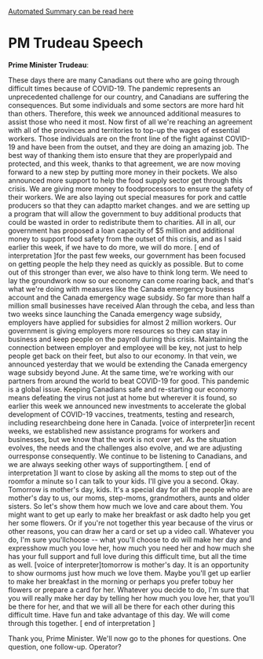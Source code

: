 [Automated Summary can be read here](./trudeau_summary.md)

# PM Trudeau Speech



**Prime Minister Trudeau**:

These days there are many Canadians out there who are going through difficult times because of COVID-19. The pandemic represents an unprecedented challenge for our country, and Canadians are suffering the consequences.
But some individuals and some sectors are more hard hit than others.
Therefore, this week we announced additional measures to assist those who need it most.
Now first of all we're reaching an agreement with all of the provinces and territories to top-up the wages of essential workers.
Those individuals are on the front line of the fight against COVID-19 and have been from the outset, and they are doing an amazing job.
The best way of thanking them isto ensure that they are properlypaid and protected, and this week, thanks to that agreement, we are now moving forward to a new step by putting more money in their pockets.
We also announced more support to help the food supply sector get through this crisis.
We are giving more money to foodprocessors to ensure the safety of their workers.
We are also laying out special measures for pork and cattle producers so that they can adaptto market changes.
and we are setting up a program that will allow the government to buy additional products that could be wasted in order to redistribute them to charities.
All in all, our government has proposed a loan capacity of $5 million and additional money to support food safety from the outset of this crisis, and as I said earlier this week, if we have to do more, we will do more.
[ end of interpretation ]for the past few weeks, our government has been focused on getting people the help they need as quickly as possible.
But to come out of this stronger than ever, we also have to think long term.
We need to lay the groundwork now so our economy can come roaring back, and that's what we're doing with measures like the Canada emergency business account and the Canada emergency wage subsidy.
So far more than half a million small businesses have received Alan through the ceba, and less than two weeks since launching the Canada emergency wage subsidy, employers have applied for subsidies for almost 2 million workers.
Our government is giving employers more resources so they can stay in business and keep people on the payroll during this crisis.
Maintaining the connection between employer and employee will be key, not just to help people get back on their feet, but also to our economy.
In that vein, we announced yesterday that we would be extending the Canada emergency wage subsidy beyond June.
At the same time, we're working with our partners from around the world to beat COVID-19 for good.
This pandemic is a global issue.
Keeping Canadians safe and re-starting our economy means defeating the virus not just at home but wherever it is found, so earlier this week we announced new investments to accelerate the global development of COVID-19 vaccines, treatments, testing and research, including researchbeing done here in Canada.
[voice of interpreter]in recent weeks, we established new assistance programs for workers and businesses, but we know that the work is not over yet.
As the situation evolves, the needs and the challenges also evolve, and we are adjusting ourresponse consequently.
We continue to be listening to Canadians, and we are always seeking other ways of supportingthem.
[ end of interpretation ]I want to close by asking all the moms to step out of the roomfor a minute so I can talk to your kids.
I'll give you a second.
Okay.
Tomorrow is mother's day, kids.
It's a special day for all the people who are mother's day to us, our moms, step-moms, grandmothers, aunts and older sisters.
So let's show them how much we love and care about them.
You might want to get up early to make her breakfast or ask dadto help you get her some flowers.
Or if you're not together this year because of the virus or other reasons, you can draw her a card or set up a video call.
Whatever you do, I'm sure you'llchoose -- what you'll choose to do will make her day and expresshow much you love her, how much you need her and how much she has your full support and full love during this difficult time, but all the time as well.
[voice of interpreter]tomorrow is mother's day.
It is an opportunity to show ourmoms just how much we love them.
Maybe you'll get up earlier to make her breakfast in the morning or perhaps you prefer tobuy her flowers or prepare a card for her.
Whatever you decide to do, I'm sure that you will really make her day by telling her how much you love her, that you'll be there for her, and that we will all be there for each other during this difficult time.
Have fun and take advantage of this day.
We will come through this together.
[ end of interpretation ]



Thank you, Prime Minister.
We'll now go to the phones for questions.
One question, one follow-up. Operator?
